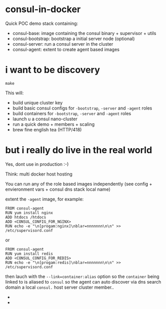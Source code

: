 # consul-in-docker

Quick POC demo stack containing:
- consul-base: image containing the consul binary + supervisor + utils
- consul-bootstrap: bootstrap a initial server node (optional)
- consul-server: run a consul server in the cluster
- consul-agent: extent to create agent based images

# i want to be discovery

```
make
```

This will:
- build unique cluster key
- build basic consul configs for `-bootstrap`, `-server` and `-agent` roles
- build containers for `-bootstrap`, `-server` and `-agent` roles
- launch u a consul nano-cluster
- run a quick demo + members + scaling
- brew fine english tea (HTTP/418)


# but i really do live in the real world

Yes, dont use in production :-)

Think: multi docker host hosting

You can run any of the role based images independently (see config + envieronment vars + consul dns stack local name)


extent the `-agent` image, for example:
```
FROM consul-agent
RUN yum install nginx
ADD htdocs /htdocs
ADD <CONSUL_CONFIG_FOR_NGINX>
RUN echo -e "\n[progam:nginx]\nblar=nnnnnnn\n\n" >> /etc/supervisord.conf
```

or 
```
FROM consul-agent
RUN yum install redis
ADD <CONSUL_CONFIG_FOR_REDIS>
RUN echo -e "\n[progam:redis]\nblar=nnnnnnn\n\n" >> /etc/supervisord.conf
```

then lauch with the `--link=container:alias` option so the `container` being linked to is aliased to `consul` so the
agent can auto discover via dns search domain a local `consul.` host server cluster member..






-
-
